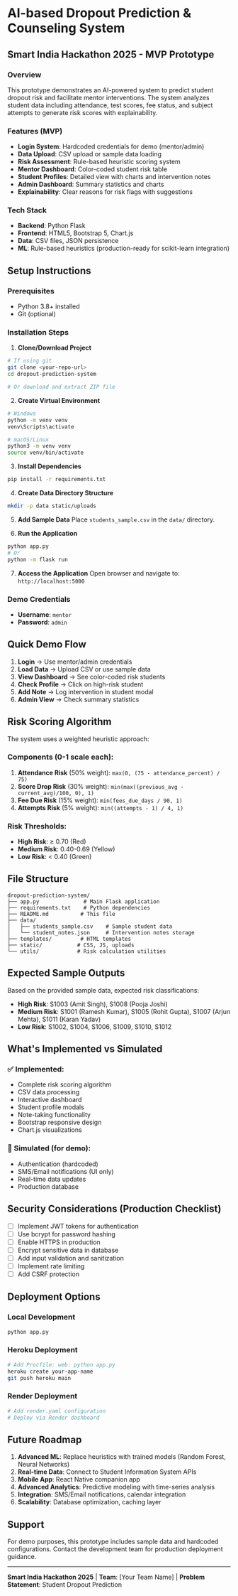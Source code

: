 # AI-based Dropout Prediction & Counseling System
## Smart India Hackathon 2025 - MVP Prototype

### Overview
This prototype demonstrates an AI-powered system to predict student dropout risk and facilitate mentor interventions. The system analyzes student data including attendance, test scores, fee status, and subject attempts to generate risk scores with explainability.

### Features (MVP)
- **Login System**: Hardcoded credentials for demo (mentor/admin)
- **Data Upload**: CSV upload or sample data loading
- **Risk Assessment**: Rule-based heuristic scoring system
- **Mentor Dashboard**: Color-coded student risk table
- **Student Profiles**: Detailed view with charts and intervention notes
- **Admin Dashboard**: Summary statistics and charts
- **Explainability**: Clear reasons for risk flags with suggestions

### Tech Stack
- **Backend**: Python Flask
- **Frontend**: HTML5, Bootstrap 5, Chart.js
- **Data**: CSV files, JSON persistence
- **ML**: Rule-based heuristics (production-ready for scikit-learn integration)

## Setup Instructions

### Prerequisites
- Python 3.8+ installed
- Git (optional)

### Installation Steps

1. **Clone/Download Project**
```bash
# If using git
git clone <your-repo-url>
cd dropout-prediction-system

# Or download and extract ZIP file
```

2. **Create Virtual Environment**
```bash
# Windows
python -m venv venv
venv\Scripts\activate

# macOS/Linux
python3 -m venv venv
source venv/bin/activate
```

3. **Install Dependencies**
```bash
pip install -r requirements.txt
```

4. **Create Data Directory Structure**
```bash
mkdir -p data static/uploads
```

5. **Add Sample Data**
Place `students_sample.csv` in the `data/` directory.

6. **Run the Application**
```bash
python app.py
# Or
python -m flask run
```

7. **Access the Application**
Open browser and navigate to: `http://localhost:5000`

### Demo Credentials
- **Username**: `mentor`
- **Password**: `admin`

## Quick Demo Flow

1. **Login** → Use mentor/admin credentials
2. **Load Data** → Upload CSV or use sample data
3. **View Dashboard** → See color-coded risk students
4. **Check Profile** → Click on high-risk student
5. **Add Note** → Log intervention in student modal
6. **Admin View** → Check summary statistics

## Risk Scoring Algorithm

The system uses a weighted heuristic approach:

### Components (0-1 scale each):
1. **Attendance Risk** (50% weight): `max(0, (75 - attendance_percent) / 75)`
2. **Score Drop Risk** (30% weight): `min(max((previous_avg - current_avg)/100, 0), 1)`
3. **Fee Due Risk** (15% weight): `min(fees_due_days / 90, 1)`
4. **Attempts Risk** (5% weight): `min((attempts - 1) / 4, 1)`

### Risk Thresholds:
- **High Risk**: ≥ 0.70 (Red)
- **Medium Risk**: 0.40-0.69 (Yellow) 
- **Low Risk**: < 0.40 (Green)

## File Structure
```
dropout-prediction-system/
├── app.py              # Main Flask application
├── requirements.txt    # Python dependencies
├── README.md          # This file
├── data/
│   ├── students_sample.csv    # Sample student data
│   └── student_notes.json     # Intervention notes storage
├── templates/         # HTML templates
├── static/           # CSS, JS, uploads
└── utils/            # Risk calculation utilities
```

## Expected Sample Outputs

Based on the provided sample data, expected risk classifications:
- **High Risk**: S1003 (Amit Singh), S1008 (Pooja Joshi)
- **Medium Risk**: S1001 (Ramesh Kumar), S1005 (Rohit Gupta), S1007 (Arjun Mehta), S1011 (Karan Yadav)
- **Low Risk**: S1002, S1004, S1006, S1009, S1010, S1012

## What's Implemented vs Simulated

### ✅ Implemented:
- Complete risk scoring algorithm
- CSV data processing
- Interactive dashboard
- Student profile modals
- Note-taking functionality
- Bootstrap responsive design
- Chart.js visualizations

### 🔄 Simulated (for demo):
- Authentication (hardcoded)
- SMS/Email notifications (UI only)
- Real-time data updates
- Production database

## Security Considerations (Production Checklist)
- [ ] Implement JWT tokens for authentication
- [ ] Use bcrypt for password hashing
- [ ] Enable HTTPS in production
- [ ] Encrypt sensitive data in database
- [ ] Add input validation and sanitization
- [ ] Implement rate limiting
- [ ] Add CSRF protection

## Deployment Options

### Local Development
```bash
python app.py
```

### Heroku Deployment
```bash
# Add Procfile: web: python app.py
heroku create your-app-name
git push heroku main
```

### Render Deployment
```bash
# Add render.yaml configuration
# Deploy via Render dashboard
```

## Future Roadmap
1. **Advanced ML**: Replace heuristics with trained models (Random Forest, Neural Networks)
2. **Real-time Data**: Connect to Student Information System APIs
3. **Mobile App**: React Native companion app
4. **Advanced Analytics**: Predictive modeling with time-series analysis
5. **Integration**: SMS/Email notifications, calendar integration
6. **Scalability**: Database optimization, caching layer

## Support
For demo purposes, this prototype includes sample data and hardcoded configurations. Contact the development team for production deployment guidance.

---
**Smart India Hackathon 2025** | **Team**: [Your Team Name] | **Problem Statement**: Student Dropout Prediction